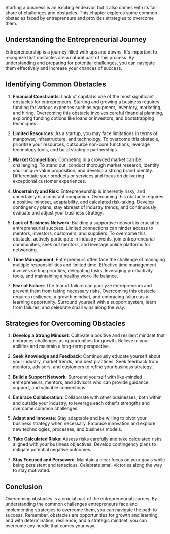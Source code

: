 
Starting a business is an exciting endeavor, but it also comes with its fair share of challenges and obstacles. This chapter explores some common obstacles faced by entrepreneurs and provides strategies to overcome them.

Understanding the Entrepreneurial Journey
-----------------------------------------

Entrepreneurship is a journey filled with ups and downs. It's important to recognize that obstacles are a natural part of this process. By understanding and preparing for potential challenges, you can navigate them effectively and increase your chances of success.

Identifying Common Obstacles
----------------------------

1. **Financial Constraints**: Lack of capital is one of the most significant obstacles for entrepreneurs. Starting and growing a business requires funding for various expenses such as equipment, inventory, marketing, and hiring. Overcoming this obstacle involves careful financial planning, exploring funding options like loans or investors, and bootstrapping techniques.

2. **Limited Resources**: As a startup, you may face limitations in terms of manpower, infrastructure, and technology. To overcome this obstacle, prioritize your resources, outsource non-core functions, leverage technology tools, and build strategic partnerships.

3. **Market Competition**: Competing in a crowded market can be challenging. To stand out, conduct thorough market research, identify your unique value proposition, and develop a strong brand identity. Differentiate your products or services and focus on delivering exceptional customer experiences.

4. **Uncertainty and Risk**: Entrepreneurship is inherently risky, and uncertainty is a constant companion. Overcoming this obstacle requires a positive mindset, adaptability, and calculated risk-taking. Develop contingency plans, stay abreast of industry trends, and continuously evaluate and adjust your business strategy.

5. **Lack of Business Network**: Building a supportive network is crucial to entrepreneurial success. Limited connections can hinder access to mentors, investors, customers, and suppliers. To overcome this obstacle, actively participate in industry events, join entrepreneurial communities, seek out mentors, and leverage online platforms for networking.

6. **Time Management**: Entrepreneurs often face the challenge of managing multiple responsibilities and limited time. Effective time management involves setting priorities, delegating tasks, leveraging productivity tools, and maintaining a healthy work-life balance.

7. **Fear of Failure**: The fear of failure can paralyze entrepreneurs and prevent them from taking necessary risks. Overcoming this obstacle requires resilience, a growth mindset, and embracing failure as a learning opportunity. Surround yourself with a support system, learn from failures, and celebrate small wins along the way.

Strategies for Overcoming Obstacles
-----------------------------------

1. **Develop a Strong Mindset**: Cultivate a positive and resilient mindset that embraces challenges as opportunities for growth. Believe in your abilities and maintain a long-term perspective.

2. **Seek Knowledge and Feedback**: Continuously educate yourself about your industry, market trends, and best practices. Seek feedback from mentors, advisors, and customers to refine your business strategy.

3. **Build a Support Network**: Surround yourself with like-minded entrepreneurs, mentors, and advisors who can provide guidance, support, and valuable connections.

4. **Embrace Collaboration**: Collaborate with other businesses, both within and outside your industry, to leverage each other's strengths and overcome common challenges.

5. **Adapt and Innovate**: Stay adaptable and be willing to pivot your business strategy when necessary. Embrace innovation and explore new technologies, processes, and business models.

6. **Take Calculated Risks**: Assess risks carefully and take calculated risks aligned with your business objectives. Develop contingency plans to mitigate potential negative outcomes.

7. **Stay Focused and Persevere**: Maintain a clear focus on your goals while being persistent and tenacious. Celebrate small victories along the way to stay motivated.

Conclusion
----------

Overcoming obstacles is a crucial part of the entrepreneurial journey. By understanding the common challenges entrepreneurs face and implementing strategies to overcome them, you can navigate the path to success. Remember, obstacles are opportunities for growth and learning, and with determination, resilience, and a strategic mindset, you can overcome any hurdle that comes your way.
